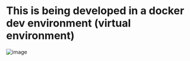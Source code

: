 # This is being developed in a docker dev environment (virtual environment) 
![image](https://github.com/gagnierjoshua/Django-Restful/assets/134977378/68007678-6e2f-466c-8461-1e4aeb024ca7)
